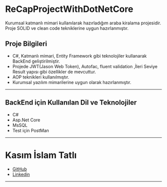 # ReCapProjectWithDotNetCore
Kurumsal katmanlı mimari kullanılarak hazırladığım araba kiralama projesidir. Proje SOLID ve clean code tekniklerine uygun hazırlanmıştır. 

## Proje Bilgileri
* C#, Katmanlı mimari, Entity Framework gibi teknolojiler kullanarak BackEnd geliştirilmiştir.
* Projede JWT(Jason Web Token), Autofac, fluent validation ,İleri Seviye Result yapısı gibi özellikler de mevcuttur.
* AOP teknikleri kullanılmıştır.
* Kurumsal yazılım mimarilerine uygun olarak hazırlanmıştır.
***
## BackEnd için Kullanılan Dil ve Teknolojiler
* C#
* Asp.Net Core
* MsSQL
* Test için PostMan
***


# Kasım İslam Tatlı
- [GitHub](https://github.com/kasimtt)
- [Linkedin](www.linkedin.com/in/kasım-islam-tatlı-512019190)
***
